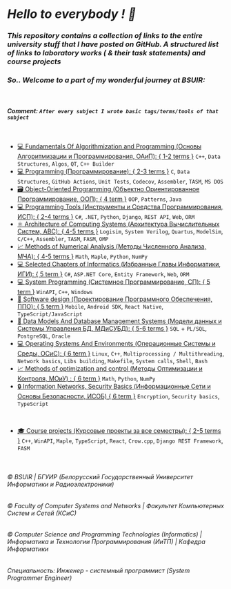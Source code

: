# _Hello to everybody ! 👋_

### _This repository contains a collection of links to the entire university stuff that I have posted on GitHub. A structured list of links to laboratory works ( & their task statements) and course projects_  
### _So.. Welcome to a part of my wonderful journey at BSUIR:_  
&nbsp;    
#### _Comment: `After every subject I wrote basic tags/terms/tools of that subject`_
&nbsp;  

* [💻 Fundamentals Of Algorithmization and Programming (Основы Алгоритмизации и Программирования, ОАиП): { 1-2 terms }](https://github.com/user-of-github/BSUIR_Labs_Algorithmization-and-programming) `C++`, `Data Structures`, `Algos`, `QT`, `C++ Builder`   
* [💻 Programming (Программирование): { 2-3 terms }](https://github.com/user-of-github/BSUIR_Labs_Programming) `C`, `Data Structures`, `GitHub Actions`, `Unit Tests`, `Codecov`, `Assembler`, `TASM`, `MS DOS`  
* [🗃 Object-Oriented Programming (Объектно Ориентированное Программирование, ООП): { 4 term }](https://github.com/user-of-github/BSUIR_Labs_Object-oriented-programming) `OOP`, `Patterns`, `Java`  
* [💻 Programming Tools (Инструменты и Средства Программирования, ИСП): { 2-4 terms }](https://github.com/user-of-github/BSUIR_Labs_Programming-tools) `C#`, `.NET`, `Python`, `Django`, `REST API`, `Web`, `ORM`  
* [⚛ Architecture of Computing Systems (Архитектура Вычислительных Систем, АВС): { 4-5 terms }](https://github.com/user-of-github/BSUIR_Labs_Architecture-of-computing-systems) `Logisim`, `System Verilog`, `Quartus`, `ModelSim`, `C/C++`, `Assembler`, `TASM`, `FASM`, `OMP`   
* [📈 Methods of Numerical Analysis (Методы Численного Анализа, МЧА): { 4-5 terms }](https://github.com/user-of-github/BSUIR_Labs_Methods-of-numerical-analysis) `Math`, `Maple`, `Python`, `NumPy`  
* [💻 Selected Chapters of Informatics (Избранные Главы Информатики, ИГИ): { 5 term }](https://github.com/user-of-github/BSUIR_Labs_Selected-chapters-of-informatics) `C#`, `ASP.NET Core`, `Entity Framework`, `Web`, `ORM` 
* [💻 System Programming (Системное Программирование, СП): { 5 term }](https://github.com/user-of-github/BSUIR_Labs_System-programming) `WinAPI`, `C++`, `Windows`  
* [📱 Software design (Проектирование Программного Обеспечения, ППО): { 5 term }](https://github.com/user-of-github/BSUIR_Labs_Software-design)  `Mobile`, `Android SDK`, `React Native`, `TypeScript/JavaScript`  
* [📖 Data Models And Database Management Systems (Модели данных и Системы Управления БД, МДиСУБД): { 5-6 terms }](https://github.com/user-of-github/BSUIR_Labs_Data-models-and-database-management-systems) `SQL` + `PL/SQL`, `PostgreSQL`, `Oracle`   
* [💻 Operating Systems And Environments (Операционные Системы и Среды, ОСиС): { 6 term }](https://github.com/user-of-github/BSUIR_Labs_Operating-systems-and-environments) `Linux`, `C++`, `Multiprocessing / Multithreading`, `Network basics`, `Libs building`, `Makefile`, `System calls`, `Shell`, `Bash` 
* [📈 Methods of optimization and control (Методы Оптимизации и Контроля, МОиУ) : { 6 term }](https://github.com/user-of-github/BSUIR_Labs_Optimization-and-control-techniques) `Math`, `Python`, `NumPy`    
* [🔒 Information Networks, Security Basics (Информационные Сети и Основы Безопасности, ИСОБ) { 6 term }](https://github.com/user-of-github/BSUIR_Labs_Information-networks-and-security-basics) `Encryption`, `Security basics`, `TypeScript`  

&nbsp;  

* [🎓 Course projects (Курсовые проекты за все семестры): { 2-5 terms }](https://github.com/user-of-github/BSUIR_course-projects)  `C++`, `WinAPI`, `Maple`, `TypeScript`, `React`, `Crow.cpp`, `Django REST Framework`, `FASM`

&nbsp;  

###### © BSUIR | БГУИР (Белорусский Государственный Университет Информатики и Радиоэлектроники)
###### © Faculty of Computer Systems and Networks | Факультет Компьютерных Систем и Сетей (КСиС)
###### © Computer Science and Programming Technologies (Informatics) | Информатика и Технологии Программирования (_ИиТП_) | Кафедра Информатики  
###### Специальность: Инженер - системный программист (System Programmer Engineer)
